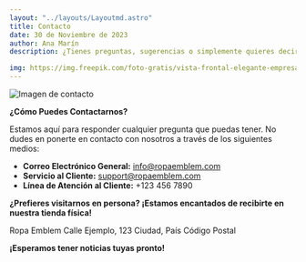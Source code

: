 ```yaml
---
layout: "../layouts/Layoutmd.astro"
title: Contacto
date: 30 de Noviembre de 2023
author: Ana Marín
description: ¿Tienes preguntas, sugerencias o simplemente quieres decir hola? Estamos aquí para escucharte. Ponte en contacto con nosotros a través de los siguientes medios y estaremos encantados de ayudarte.

img: https://img.freepik.com/foto-gratis/vista-frontal-elegante-empresaria-sosteniendo-portapapeles-espacio-copia_23-2148788842.jpg?size=626&ext=jpg
---
```



![Imagen de contacto](https://img.freepik.com/foto-gratis/vista-frontal-elegante-empresaria-sosteniendo-portapapeles-espacio-copia_23-2148788842.jpg?size=626&ext=jpg)

**¿Cómo Puedes Contactarnos?**

Estamos aquí para responder cualquier pregunta que puedas tener. No dudes en ponerte en contacto con nosotros a través de los siguientes medios:

- **Correo Electrónico General:** info@ropaemblem.com
- **Servicio al Cliente:** support@ropaemblem.com
- **Línea de Atención al Cliente:** +123 456 7890

**¿Prefieres visitarnos en persona? ¡Estamos encantados de recibirte en nuestra tienda física!**

Ropa Emblem
Calle Ejemplo, 123
Ciudad, País
Código Postal

**¡Esperamos tener noticias tuyas pronto!**
